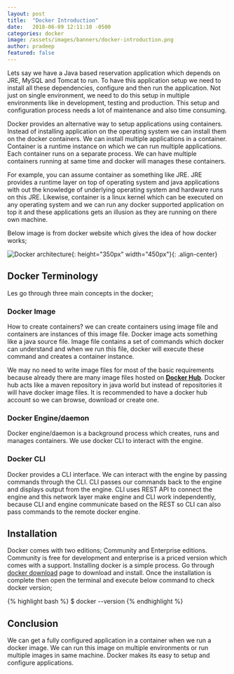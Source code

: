 ```yaml
---
layout: post
title:  "Docker Introduction"
date:   2018-06-09 12:11:10 -0500
categories: docker
image: /assets/images/banners/docker-introduction.png
author: pradeep
featured: false
---
```


Lets say we have a Java based reservation application which depends on JRE, MySQL and Tomcat to run. To have this application setup we need to install all these dependencies, configure and then run the application. Not just on single environment, we need to do this setup in multiple environments like in development, testing and production. This setup and configuration process needs a lot of maintenance and also time consuming.

Docker provides an alternative way to setup applications using containers. Instead of installing application on the operating system we can install them on the docker containers. We can install multiple applications in a container. Container is a runtime instance on which we can run multiple applications. Each container runs on a separate process. We can have multiple containers running at same time and docker will manages these containers. 

For example, you can assume container as something like JRE. JRE provides a runtime layer on top of operating system and java applications with out the knowledge of underlying operating system and hardware runs on this JRE. Likewise, container is a linux kernel which can be executed on any operating system and we can run any docker supported application on top it and these applications gets an illusion as they are running on there own machine.

Below image is from docker website which gives the idea of how docker works;

![Docker architecture]({{site.baseurl}}/assets/images/posts/docker-architecture.png){: height="350px" width="450px"}{: .align-center}

## Docker Terminology

Les go through three main concepts in the docker; 

### Docker Image

How to create containers? we can create containers using image file and containers are instances of this image file. Docker image acts something like a java source file. Image file contains a set of commands which docker can understand and when we run this file, docker will execute these command and creates a container instance.

We may no need to write image files for most of the basic requirements because already there are many image files hosted on **[Docker Hub](https://hub.docker.com)**. Docker hub acts like a maven repository in java world but instead of repositories it will have docker image files. It is recommended to have a docker hub account so we can browse, download or create one.

### Docker Engine/daemon

Docker engine/daemon is a background process which creates, runs and manages containers. We use docker CLI to interact with the engine.

### Docker CLI

Docker provides a CLI interface. We can interact with the engine by passing commands through the CLI. CLI passes our commands back to the engine and displays output from the engine. CLI uses REST API to connect the engine and this network layer make engine and CLI work independently, because CLI and engine communicate based on the REST so CLI can also pass commands to the remote docker engine.

## Installation

Docker comes with two editions; Community and Enterprise editions. Community is free for development and enterprise is a priced version which comes with a support. Installing docker is a simple process. Go through [docker download](https://www.docker.com/get-docker) page to download and install. Once the installation is complete then open the terminal and execute below command to check docker version;

{% highlight bash %}
$ docker --version
{% endhighlight %}

## Conclusion

We can get a fully configured application in a container when we run a docker image. We can run this image on multiple environments or run multiple images in same machine. Docker makes its easy to setup and configure applications.